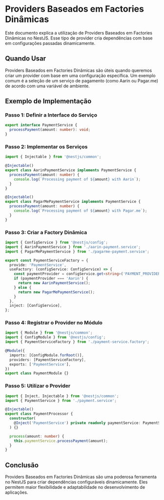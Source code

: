 # Providers Baseados em Factories Dinâmicas

Este documento explica a utilização de Providers Baseados em Factories Dinâmicas no NestJS. Esse tipo de provider cria dependências com base em configurações passadas dinamicamente.

## Quando Usar

Providers Baseados em Factories Dinâmicas são úteis quando queremos criar um provider com base em uma configuração específica. Um exemplo comum é a seleção de um serviço de pagamento (como Aarin ou Pagar.me) de acordo com uma variável de ambiente.

## Exemplo de Implementação

### Passo 1: Definir a Interface do Serviço

```typescript
export interface PaymentService {
  processPayment(amount: number): void;
}
```

### Passo 2: Implementar os Serviços

```typescript
import { Injectable } from '@nestjs/common';

@Injectable()
export class AarinPaymentService implements PaymentService {
  processPayment(amount: number) {
    console.log(`Processing payment of ${amount} with Aarin`);
  }
}

@Injectable()
export class PagarMePaymentService implements PaymentService {
  processPayment(amount: number) {
    console.log(`Processing payment of ${amount} with Pagar.me`);
  }
}
```

### Passo 3: Criar a Factory Dinâmica

```typescript
import { ConfigService } from '@nestjs/config';
import { AarinPaymentService } from './aarin-payment.service';
import { PagarMePaymentService } from './pagarme-payment.service';

export const PaymentServiceFactory = {
  provide: 'PaymentService',
  useFactory: (configService: ConfigService) => {
    const paymentProvider = configService.get<string>('PAYMENT_PROVIDER');
    if (paymentProvider === 'Aarin') {
      return new AarinPaymentService();
    } else {
      return new PagarMePaymentService();
    }
  },
  inject: [ConfigService],
};
```

### Passo 4: Registrar o Provider no Módulo

```typescript
import { Module } from '@nestjs/common';
import { ConfigModule } from '@nestjs/config';
import { PaymentServiceFactory } from './payment-service.factory';

@Module({
  imports: [ConfigModule.forRoot()],
  providers: [PaymentServiceFactory],
  exports: ['PaymentService'],
})
export class PaymentModule {}
```

### Passo 5: Utilizar o Provider

```typescript
import { Inject, Injectable } from '@nestjs/common';
import { PaymentService } from './payment.service';

@Injectable()
export class PaymentProcessor {
  constructor(
    @Inject('PaymentService') private readonly paymentService: PaymentService,
  ) {}

  process(amount: number) {
    this.paymentService.processPayment(amount);
  }
}
```

## Conclusão

Providers Baseados em Factories Dinâmicas são uma poderosa ferramenta no NestJS para criar dependências configuráveis dinamicamente. Eles permitem maior flexibilidade e adaptabilidade no desenvolvimento de aplicações.

